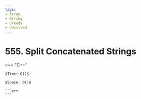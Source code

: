 ```yaml
---
tags:
- Array
- String
- Greedy
- Unsolved
---
```



# 555. Split Concatenated Strings

=== "C++"

    $Time: O()$

    $Space: O()$

    ```c++
    ```